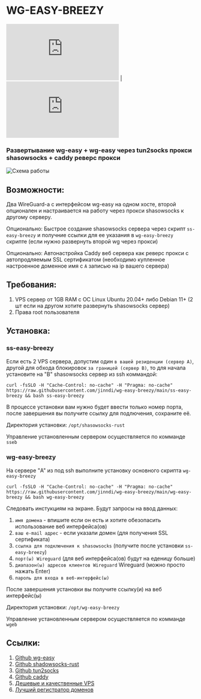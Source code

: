 # WG-EASY-BREEZY

![RU](https://github.com/jinndi/wg-easy-breezy/blob/main/README.md) | ![EN](https://github.com/jinndi/wg-easy-breezy/blob/main/README-en.md)

### Развертывание wg-easy + wg-easy через tun2socks прокси shasowsocks + caddy реверс прокси


![Схема работы](https://github.com/user-attachments/assets/f041ac27-b01c-45e1-87c5-58f05bb432c3)


## Возможности:

Два WireGuard-а с интерфейсом wg-easy на одном хосте, второй опционален и настраивается на работу через прокси shasowsocks к другому серверу.

Опционально: Быстрое создание shasowsocks сервера через скрипт `ss-easy-breezy` и получние ссылки для ее указания в `wg-easy-breezy` скрипте (если нужно развернуть второй wg через прокси)

Опционально: Автонастройка Caddy веб сервера как реверс прокси с автопродляемым SSL сертификатом (необходимо купленное настроенное доменное имя с `A` записью на ip вашего сервера)

## Требования:

1. VPS сервер от 1GB RAM c ОС Linux Ubuntu 20.04+ либо Debian 11+ (2 шт если на другом хотите развернуть shasowsocks сервер)
2. Права root пользователя

## Установка:

### ss-easy-breezy

Если есть 2 VPS сервера, допустим один `в вашей резиденции (сервер A)`, другой для обхода блокировок `за границей (сервер B)`, 
то для начала установите на "B" shasowsocks сервер из ssh коммандой:

```
curl -fsSLO -H "Cache-Control: no-cache" -H "Pragma: no-cache" https://raw.githubusercontent.com/jinndi/wg-easy-breezy/main/ss-easy-breezy && bash ss-easy-breezy
```
В процессе установки вам нужно будет ввести только номер порта, после завершения вы получите ссылку для подлючения, сохраните её.

Директория установки: `/opt/shasowsocks-rust`

Управление установленным сервером осуществляется по комманде `sseb`

### wg-easy-breezy

На сервере "A" из под ssh выполните установку основного скрипта `wg-easy-breezy`

```
curl -fsSLO -H "Cache-Control: no-cache" -H "Pragma: no-cache" https://raw.githubusercontent.com/jinndi/wg-easy-breezy/main/wg-easy-breezy && bash wg-easy-breezy
```

Cледовать инстукциям на экране. Будут запросы на ввод данных:

 1. `имя домена` - впишите если он есть и хотите обезопасить использование веб интерфейса(ов)
 2. `ваш e-mail адрес` - если указали домен (для получения SSL сертификата)
 3. `ссылка для подключения к shasowsocks` (получите после установки `ss-easy-breezy`)
 4. `порт(ы) Wireguard` (для веб интерфейса(ов) будут на еденицу больше)
 5. `диапазон(ы) адресов клиентов Wireguard` Wireguard (можно просто нажать Enter)
 6. `пароль для входа в веб-интерфейс(ы)`

После завершения установки вы получите ссылку(и) на веб интерфейс(ы)

Директория установки: `/opt/wg-easy-breezy`

Управление установленным сервером осуществляется по комманде `wgeb`



## Ссылки:
1. [Github wg-easy](https://github.com/wg-easy/wg-easy)
2. [Github shadowsocks-rust](https://github.com/shadowsocks/shadowsocks-rust)
3. [Github tun2socks](https://github.com/xjasonlyu/tun2socks)
4. [Github caddy](https://github.com/caddyserver/caddy)
5. [Дешевые и качественные VPS](https://just.hosting/?ref=231025)
6. [Лучший регистратор доменов](https://www.namecheap.com)
